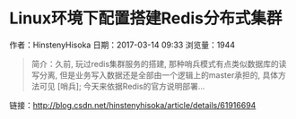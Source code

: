 # Linux环境下配置搭建Redis分布式集群
作者：HinstenyHisoka
日期：2017-03-14 09:33
浏览量：1944
> 简介：久前, 玩过redis集群服务的搭建, 那种哨兵模式有点类似数据库的读写分离, 但是业务写入数据还是全部由一个逻辑上的master承担的, 具体方法可见 [哨兵]; 今天来依据Redis的官方说明部署...

 链接：http://blog.csdn.net/hinstenyhisoka/article/details/61916694
